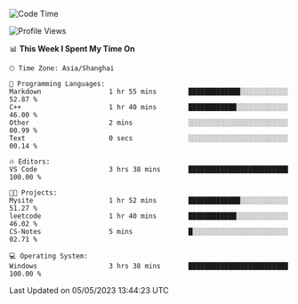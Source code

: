 <!--START_SECTION:waka-->
![Code Time](http://img.shields.io/badge/Code%20Time-906%20hrs%201%20min-blue)

![Profile Views](http://img.shields.io/badge/Profile%20Views-0-blue)

📊 **This Week I Spent My Time On** 

```text
🕑︎ Time Zone: Asia/Shanghai

💬 Programming Languages: 
Markdown                 1 hr 55 mins        █████████████░░░░░░░░░░░░   52.87 % 
C++                      1 hr 40 mins        ████████████░░░░░░░░░░░░░   46.00 % 
Other                    2 mins              ░░░░░░░░░░░░░░░░░░░░░░░░░   00.99 % 
Text                     0 secs              ░░░░░░░░░░░░░░░░░░░░░░░░░   00.14 % 

🔥 Editors: 
VS Code                  3 hrs 38 mins       █████████████████████████   100.00 % 

🐱‍💻 Projects: 
Mysite                   1 hr 52 mins        █████████████░░░░░░░░░░░░   51.27 % 
leetcode                 1 hr 40 mins        ████████████░░░░░░░░░░░░░   46.02 % 
CS-Notes                 5 mins              █░░░░░░░░░░░░░░░░░░░░░░░░   02.71 % 

💻 Operating System: 
Windows                  3 hrs 38 mins       █████████████████████████   100.00 % 
```


 Last Updated on 05/05/2023 13:44:23 UTC
<!--END_SECTION:waka-->